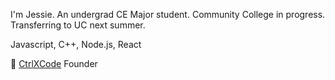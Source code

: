 I'm Jessie. An undergrad CE Major student. Community College in progress. Transferring to UC next summer.

Javascript, C++, Node.js, React

🚧 [CtrlXCode](https://ctrlxcode.com) Founder

<!---
JessieG-TY/JessieG-TY is a ✨ special ✨ repository because its `README.md` (this file) appears on your GitHub profile.
You can click the Preview link to take a look at your changes.
--->
